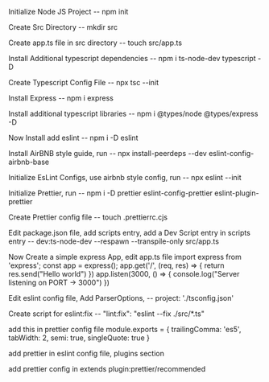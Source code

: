 Initialize Node JS Project
-- npm init

Create Src Directory
-- mkdir src

Create app.ts file in src directory
-- touch src/app.ts

Install Additional typescript dependencies
-- npm i ts-node-dev typescript -D

Create Typescript Config File
-- npx tsc --init

Install Express
-- npm i express

Install additional typescript libraries
-- npm i @types/node @types/express -D

Now Install add eslint
-- npm i -D eslint

Install AirBNB style guide, run
-- npx install-peerdeps --dev eslint-config-airbnb-base

Initialize EsLint Configs, use airbnb style config, run
-- npx eslint --init

Initialize Prettier, run
-- npm i -D prettier eslint-config-prettier eslint-plugin-prettier

Create Prettier config file
-- touch .prettierrc.cjs

Edit package.json file, add scripts entry, add a Dev Script entry in scripts entry
-- dev:ts-node-dev --respawn --transpile-only src/app.ts

Now Create a simple express App, edit app.ts file
import express from 'express';
const app = express();
app.get('/', (req, res) => {
return res.send("Hello world")
})
app.listen(3000, () => {
console.log("Server listening on PORT -> 3000")
})

Edit eslint config file, Add ParserOptions,
-- project: './tsconfig.json'

Create script for eslint:fix
-- "lint:fix": "eslint --fix ./src/\*.ts"

add this in prettier config file
module.exports = {
trailingComma: 'es5',
tabWidth: 2,
semi: true,
singleQuote: true
}

add prettier in eslint config file, plugins section

add prettier config in extends
plugin:prettier/recommended
